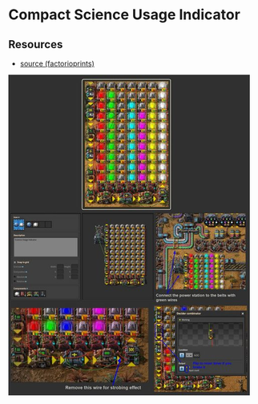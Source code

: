# Compact Science Usage Indicator

## Resources

- [source (factorioprints)](https://www.factorio.school/view/-NaSszaFHt4EtYGBSa8j)

![img.png](img.png)